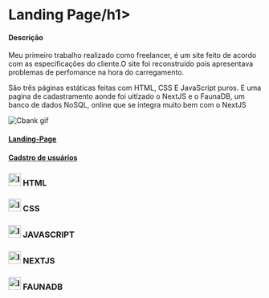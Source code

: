 <h1>Landing Page/h1>

<h4>Descrição</h4>
<p>Meu primeiro trabalho realizado como freelancer, é um site feito de acordo com as especificações do cliente.O site foi reconstruido pois apresentava problemas de perfomance na hora do carregamento.</p>

<p>São três páginas estáticas feitas com HTML, CSS E JavaScript puros. E uma pagina de cadastramento aonde foi uitlzado o NextJS e o FaunaDB, um banco de dados NoSQL, online que se integra muito bem com o NextJS </p>

![Cbank gif](https://user-images.githubusercontent.com/82523921/166157471-4d0557b2-1af5-45c1-9a20-a9a6f70d6656.gif)

<h4><a href="https://www.figma.com/community/file/1102387062509929655" target="_blank">Landing-Page</a></h4>

<h4><a href="https://www.figma.com/community/file/1102387062509929655" target="_blank">Cadstro de usuários</a></h4>

<h3>
<img alt="Icone de verficação" width="25px" src="https://w7.pngwing.com/pngs/628/269/png-transparent-check-mark-computer-icons-checkbox-others-angle-rectangle-logo.png"/>
  HTML
</h3>

<h3>
<img alt="Icone de verficação" width="25px" src="https://w7.pngwing.com/pngs/628/269/png-transparent-check-mark-computer-icons-checkbox-others-angle-rectangle-logo.png"/>
  CSS
</h3>

<h3>
<img alt="Icone de verficação" width="25px" src="https://w7.pngwing.com/pngs/628/269/png-transparent-check-mark-computer-icons-checkbox-others-angle-rectangle-logo.png"/>
  JAVASCRIPT
</h3>

<h3>
<img alt="Icone de verficação" width="25px" src="https://w7.pngwing.com/pngs/628/269/png-transparent-check-mark-computer-icons-checkbox-others-angle-rectangle-logo.png"/>
  NEXTJS
</h3>

<h3>
<img alt="Icone de verficação" width="25px" src="https://w7.pngwing.com/pngs/628/269/png-transparent-check-mark-computer-icons-checkbox-others-angle-rectangle-logo.png"/>
  FAUNADB
</h3>

